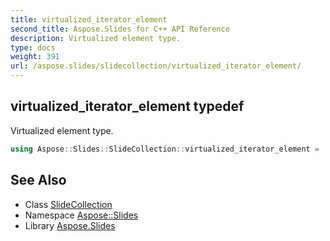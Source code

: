 ```yaml
---
title: virtualized_iterator_element
second_title: Aspose.Slides for C++ API Reference
description: Virtualized element type.
type: docs
weight: 391
url: /aspose.slides/slidecollection/virtualized_iterator_element/
---
```

## virtualized_iterator_element typedef


Virtualized element type.

```cpp
using Aspose::Slides::SlideCollection::virtualized_iterator_element =  typename iterator_holder_type::virtualized_iterator_element
```

## See Also

* Class [SlideCollection](../)
* Namespace [Aspose::Slides](../../)
* Library [Aspose.Slides](../../../)